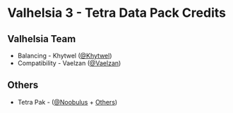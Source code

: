 # Valhelsia 3 - Tetra Data Pack Credits

## Valhelsia Team
 * Balancing - Khytwel ([@Khytwel](https://twitter.com/khytwel))
 * Compatibility - Vaelzan ([@Vaelzan](https://twitter.com/vaelzan))

## Others
 * Tetra Pak - ([@Noobulus](https://twitter.com/noobulus1) + [Others](https://github.com/Noobulus/Tetra-Pak/blob/master/CREDITS.txt))
 